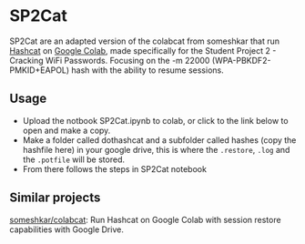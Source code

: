 # SP2Cat
SP2Cat are an adapted version of the colabcat from someshkar that run [Hashcat](https://hashcat.net/) on [Google Colab](https://colab.research.google.com/), made specifically for the Student Project 2 - Cracking WiFi Passwords. Focusing on the -m 22000 (WPA-PBKDF2-PMKID+EAPOL) hash with the ability to resume sessions.


## Usage

* Upload the notbook SP2Cat.ipynb to colab, or click to the link below to open and make a copy.
* Make a folder called dothashcat and a subfolder called hashes (copy the hashfile here)  in your google drive, this is where the <code>.restore</code>, <code>.log</code> and the <code>.potfile</code> will be stored.
* From there follows the steps in SP2Cat notebook 

## Similar projects
[someshkar/colabcat](https://github.com/someshkar/colabcat): Run Hashcat on Google Colab with session restore capabilities with Google Drive.
